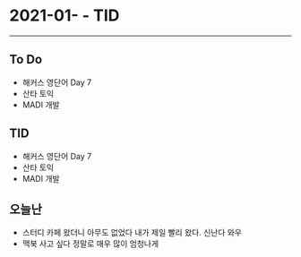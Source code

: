# 2021-01- - TID
----

## To Do
- 해커스 영단어 Day 7
- 산타 토익
- MADI 개발
## TID
- 해커스 영단어 Day 7
- 산타 토익
- MADI 개발
## 오늘난
- 스터디 카페 왔더니 아무도 없었다 내가 제일 빨리 왔다. 신난다 와우
- 맥북 사고 싶다 정말로 매우 많이 엄청나게